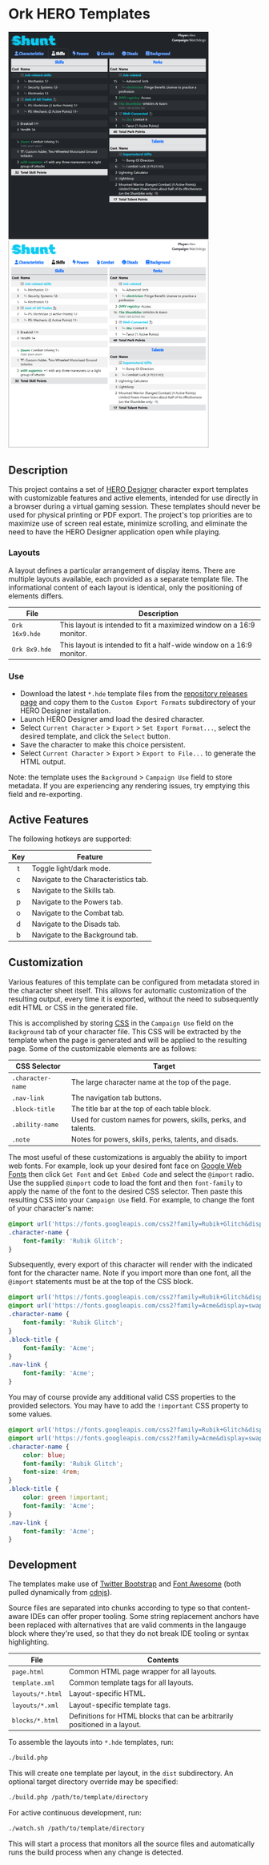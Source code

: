 # Ork HERO Templates

[<img src="media/pic1.png" width="400" title="dark mode">](media/pic1.png)
[<img src="media/pic2.png" width="400" title="light mode">](media/pic2.png)

## Description

This project contains a set of [HERO Designer](https://www.herogames.com/store/product/1-hero-designer/) character export templates with customizable features and active elements, intended for use directly in a browser during a virtual gaming session. These templates should never be used for physical printing or PDF export. The project's top priorities are to maximize use of screen real estate, minimize scrolling, and eliminate the need to have the HERO Designer application open while playing.

### Layouts

A layout defines a particular arrangement of display items. There are multiple layouts available, each provided as a separate template file. The informational content of each layout is identical, only the positioning of elements differs.

|File|Description|
|-|-|
|`Ork 16x9.hde`|This layout is intended to fit a maximized window on a 16:9 monitor.|
|`Ork 8x9.hde`|This layout is intended to fit a half-wide window on a 16:9 monitor.|

### Use

* Download the latest `*.hde` template files from the [repository releases page](https://github.com/AlexHowansky/ork-hero-templates/releases) and copy them to the `Custom Export Formats` subdirectory of your HERO Designer installation.
* Launch HERO Designer amd load the desired character.
* Select `Current Character` > `Export` > `Set Export Format...`, select the desired template, and click the `Select` button.
* Save the character to make this choice persistent.
* Select `Current Character` > `Export` > `Export to File...` to generate the HTML output.

Note: the template uses the `Background` > `Campaign Use` field to store metadata. If you are experiencing any rendering issues, try emptying this field and re-exporting.

## Active Features

The following hotkeys are supported:

|Key|Feature|
|:-:|-|
|t|Toggle light/dark mode.|
|c|Navigate to the Characteristics tab.|
|s|Navigate to the Skills tab.|
|p|Navigate to the Powers tab.|
|o|Navigate to the Combat tab.|
|d|Navigate to the Disads tab.|
|b|Navigate to the Background tab.|

## Customization

Various features of this template can be configured from metadata stored in the character sheet itself. This allows for automatic customization of the resulting output, every time it is exported, without the need to subsequently edit HTML or CSS in the generated file.

This is accomplished by storing [CSS](https://developer.mozilla.org/en-US/docs/Web/CSS) in the `Campaign Use` field on the `Background` tab of your character file. This CSS will be extracted by the template when the page is generated and will be applied to the resulting page. Some of the customizable elements are as follows:

|CSS Selector|Target|
|-|-|
|`.character-name`|The large character name at the top of the page.|
|`.nav-link`|The navigation tab buttons.|
|`.block-title`|The title bar at the top of each table block.|\
|`.ability-name`|Used for custom names for powers, skills, perks, and talents.|
|`.note`|Notes for powers, skills, perks, talents, and disads.|

The most useful of these customizations is arguably the ability to import web fonts. For example, look up your desired font face on [Google Web Fonts](https://fonts.google.com/) then click `Get Font` and `Get Embed Code` and select the `@import` radio. Use the supplied `@import` code to load the font and then `font-family` to apply the name of the font to the desired CSS selector. Then paste this resulting CSS into your `Campaign Use` field. For example, to change the font of your character's name:

```css
@import url('https://fonts.googleapis.com/css2?family=Rubik+Glitch&display=swap');
.character-name {
    font-family: 'Rubik Glitch';
}
```

Subsequently, every export of this character will render with the indicated font for the character name. Note if you import more than one font, all the `@import` statements must be at the top of the CSS block.

```css
@import url('https://fonts.googleapis.com/css2?family=Rubik+Glitch&display=swap');
@import url('https://fonts.googleapis.com/css2?family=Acme&display=swap');
.character-name {
    font-family: 'Rubik Glitch';
}
.block-title {
    font-family: 'Acme';
}
.nav-link {
    font-family: 'Acme';
}
```

 You may of course provide any additional valid CSS properties to the provided selectors. You may have to add the `!important` CSS property to some values.

```css
@import url('https://fonts.googleapis.com/css2?family=Rubik+Glitch&display=swap');
@import url('https://fonts.googleapis.com/css2?family=Acme&display=swap');
.character-name {
    color: blue;
    font-family: 'Rubik Glitch';
    font-size: 4rem;
}
.block-title {
    color: green !important;
    font-family: 'Acme';
}
.nav-link {
    font-family: 'Acme';
}
```

## Development

The templates make use of [Twitter Bootstrap](https://getbootstrap.com/) and [Font Awesome](fontawesome.com) (both pulled dynamically from [cdnjs](https://cdnjs.com/)).

Source files are separated into chunks according to type so that content-aware IDEs can offer proper tooling. Some string replacement anchors have been replaced with alternatives that are valid comments in the langauge block where they're used, so that they do not break IDE tooling or syntax highlighting.

|File|Contents|
|-|-|
|`page.html`|Common HTML page wrapper for all layouts.|
|`template.xml`|Common template tags for all layouts.|
|`layouts/*.html`|Layout-specific HTML.|
|`layouts/*.xml`|Layout-specific template tags.|
|`blocks/*.html`|Definitions for HTML blocks that can be arbitrarily positioned in a layout.|

 To assemble the layouts into `*.hde` templates, run:

```sh
./build.php
```

This will create one template per layout, in the `dist` subdirectory. An optional target directory override may be specified:

```sh
./build.php /path/to/template/directory
```

For active continuous development, run:

```sh
./watch.sh /path/to/template/directory
```

This will start a process that monitors all the source files and automatically runs the build process when any change is
detected.
